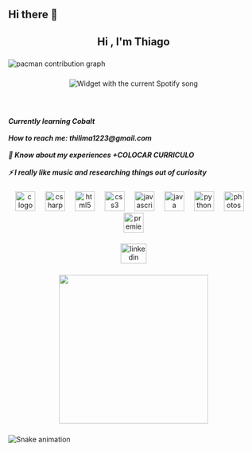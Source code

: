 ## Hi there 👋
<h2 align="center">Hi , I'm Thiago</h2>

###

<picture>
  <source media="(prefers-color-scheme: dark)" srcset="https://raw.githubusercontent.com/IThiagol/IThiagol/output/pacman-contribution-graph-dark.svg">
  <source media="(prefers-color-scheme: light)" srcset="https://raw.githubusercontent.com/IThiagol/IThiagol/output/pacman-contribution-graph.svg">
  <img alt="pacman contribution graph" src="https://raw.githubusercontent.com/IThiagol/IThiagol/output/pacman-contribution-graph.svg">
</picture>

###

<div align="center">
  <img src="?theme=dark&spin=false" alt="Widget with the current Spotify song"  />
</div>

###

<br clear="both">

<h5 align="left">Currently learning Cobalt<br><br>How to reach me: thilima1223@gmail.com<br><br>📄 Know about my experiences +COLOCAR CURRICULO<br><br>⚡ I really like music and researching things out of curiosity</h5>

###

<div align="center">
  <img src="https://cdn.jsdelivr.net/gh/devicons/devicon/icons/c/c-original.svg" height="40" alt="c logo"  />
  <img width="12" />
  <img src="https://cdn.jsdelivr.net/gh/devicons/devicon/icons/csharp/csharp-original.svg" height="40" alt="csharp logo"  />
  <img width="12" />
  <img src="https://cdn.jsdelivr.net/gh/devicons/devicon/icons/html5/html5-original.svg" height="40" alt="html5 logo"  />
  <img width="12" />
  <img src="https://cdn.jsdelivr.net/gh/devicons/devicon/icons/css3/css3-original.svg" height="40" alt="css3 logo"  />
  <img width="12" />
  <img src="https://cdn.jsdelivr.net/gh/devicons/devicon/icons/javascript/javascript-original.svg" height="40" alt="javascript logo"  />
  <img width="12" />
  <img src="https://cdn.jsdelivr.net/gh/devicons/devicon/icons/java/java-original.svg" height="40" alt="java logo"  />
  <img width="12" />
  <img src="https://cdn.jsdelivr.net/gh/devicons/devicon/icons/python/python-original.svg" height="40" alt="python logo"  />
  <img width="12" />
  <img src="https://cdn.jsdelivr.net/gh/devicons/devicon/icons/photoshop/photoshop-plain.svg" height="40" alt="photoshop logo"  />
  <img width="12" />
  <img src="https://cdn.jsdelivr.net/gh/devicons/devicon/icons/premierepro/premierepro-plain.svg" height="40" alt="premierepro logo"  />
</div>

###

<div align="center">
  <img src="https://raw.githubusercontent.com/maurodesouza/profile-readme-generator/master/src/assets/icons/social/linkedin/default.svg" width="52" height="40" alt="linkedin logo"  />
</div>

###

<div align="center">
  <img height="300" src="https://media1.giphy.com/media/v1.Y2lkPTc5MGI3NjExMHV4dzRsbHY5Z2hzdjNhNGN4Z2I4azBscmJreGF2dGx1cDZ5cHYwZiZlcD12MV9pbnRlcm5hbF9naWZfYnlfaWQmY3Q9Zw/dLLgRwKNwZ2PC/giphy.gif"  />
</div>

###

<img src="https://raw.githubusercontent.com/IThiagol/IThiagol/output/snake.svg" alt="Snake animation" />

###
<!--
**IThiagol/IThiagol** is a ✨ _special_ ✨ repository because its `README.md` (this file) appears on your GitHub profile.

Here are some ideas to get you started:

- 🔭 I’m currently working on ...
- 🌱 I’m currently learning ...
- 👯 I’m looking to collaborate on ...
- 🤔 I’m looking for help with ...
- 💬 Ask me about ...
- 📫 How to reach me: ...
- 😄 Pronouns: ...
- ⚡ Fun fact: ...
-->
